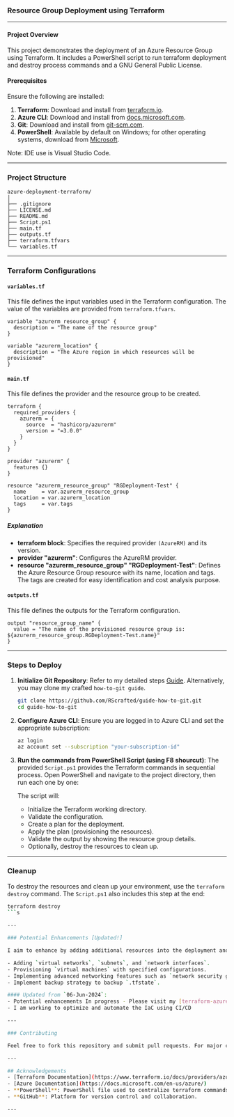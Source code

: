 ### Resource Group Deployment using Terraform

---

#### Project Overview

This project demonstrates the deployment of an Azure Resource Group using Terraform. It includes a PowerShell script to run terraform deployment and destroy process commands and a GNU General Public License.

#### Prerequisites

Ensure the following are installed:

1. **Terraform**: Download and install from [terraform.io](https://www.terraform.io/downloads.html).
2. **Azure CLI**: Download and install from [docs.microsoft.com](https://docs.microsoft.com/en-us/cli/azure/install-azure-cli).
3. **Git**: Download and install from [git-scm.com](https://git-scm.com/).
4. **PowerShell**: Available by default on Windows; for other operating systems, download from [Microsoft](https://docs.microsoft.com/en-us/powershell/scripting/install/installing-powershell).

Note: IDE use is Visual Studio Code.

---

### Project Structure

```
azure-deployment-terraform/
│
├── .gitignore
├── LICENSE.md
├── README.md
├── Script.ps1
├── main.tf
├── outputs.tf
├── terraform.tfvars
└── variables.tf
```

---

### Terraform Configurations

#### `variables.tf`

This file defines the input variables used in the Terraform configuration.
The value of the variables are provided from `terraform.tfvars`.

```hcl
variable "azurerm_resource_group" {
  description = "The name of the resource group"
}

variable "azurerm_location" {
  description = "The Azure region in which resources will be provisioned"
}
```

#### `main.tf`

This file defines the provider and the resource group to be created.

```hcl
terraform {
  required_providers {
    azurerm = {
      source  = "hashicorp/azurerm"
      version = "=3.0.0"
    }
  }
}

provider "azurerm" {
  features {}
}

resource "azurerm_resource_group" "RGDeployment-Test" {
  name     = var.azurerm_resource_group
  location = var.azurerm_location
  tags     = var.tags
}
```

##### Explanation
- **terraform block**: Specifies the required provider `(AzureRM)` and its version.
- **provider "azurerm"**: Configures the AzureRM provider.
- **resource "azurerm_resource_group" "RGDeployment-Test"**: Defines the Azure Resource Group resource with its name, location and tags. The tags are created for easy identification and cost analysis purpose.

#### `outputs.tf`

This file defines the outputs for the Terraform configuration.

```hcl
output "resource_group_name" {
  value = "The name of the provisioned resource group is: ${azurerm_resource_group.RGDeployment-Test.name}"
}
```

---

### Steps to Deploy

1. **Initialize Git Repository**:
Refer to my detailed steps [Guide](https://github.com/RScrafted/guide-how-to-git/tree/main). Alternatively, you may clone my crafted `how-to-git guide`.
   ```sh
   git clone https://github.com/RScrafted/guide-how-to-git.git
   cd guide-how-to-git
   ```

2. **Configure Azure CLI**:
   Ensure you are logged in to Azure CLI and set the appropriate subscription:
   ```sh
   az login
   az account set --subscription "your-subscription-id"
   ```

3. **Run the commands from PowerShell Script (using F8 shourcut)**:
   The provided `Script.ps1` provides the Terraform commands in sequential process. Open PowerShell and navigate to the project directory, then run each one by one:
   

   The script will:
   - Initialize the Terraform working directory.
   - Validate the configuration.
   - Create a plan for the deployment.
   - Apply the plan (provisioning the resources).
   - Validate the output by showing the resource group details.
   - Optionally, destroy the resources to clean up.

---

### Cleanup

To destroy the resources and clean up your environment, use the `terraform destroy` command. The `Script.ps1` also includes this step at the end:

```sh
terraform destroy
```s

---

### Potential Enhancements [Updated!]

I aim to enhance by adding additional resources into the deployment and automate them. Future enhancements may include:

- Adding `virtual networks`, `subnets`, and `network interfaces`.
- Provisioning `virtual machines` with specified configurations.
- Implementing advanced networking features such as `network security groups` and `load balancers`.
- Implement backup strategy to backup `.tfstate`.

#### Updated from `06-Jun-2024`:
- Potential enhancements In progress - Please visit my [terraform-azure-vm-automation](https://github.com/RScrafted/terraform-azure-vm-automation) repository.
- I am working to optimize and automate the IaC using CI/CD

---

### Contributing

Feel free to fork this repository and submit pull requests. For major changes, please open an issue first to discuss what you would like to change. I have started a discussion, and everyone can bring ideas there.

---

## Acknowledgements
- [Terraform Documentation](https://www.terraform.io/docs/providers/azurerm/)
- [Azure Documentation](https://docs.microsoft.com/en-us/azure/)
- **PowerShell**: PowerShell file used to centralize terraform commands related to this project.
- **GitHub**: Platform for version control and collaboration.

---
